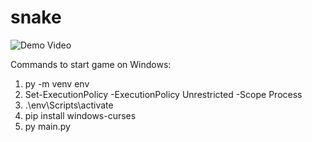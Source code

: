 # snake

![Demo Video](https://i.imgur.com/9BtrFid.gif)

Commands to start game on Windows:

1. py -m venv env
2. Set-ExecutionPolicy -ExecutionPolicy Unrestricted -Scope Process
3. .\env\Scripts\activate
4. pip install windows-curses
5. py main.py